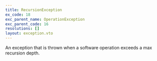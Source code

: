 ```yaml
---
title: RecursionException
ex_code: 18
exc_parent_name: OperationException
exc_parent_code: 16
resolutions: []
layout: exception.vto
---
```

An exception that is thrown when a software operation exceeds a max recursion depth.
